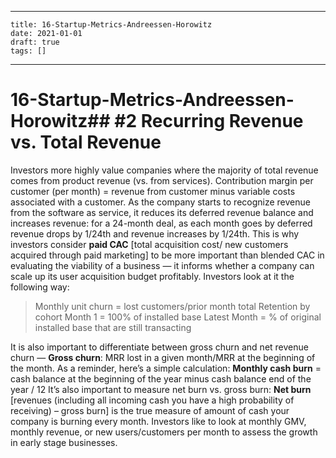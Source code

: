 
---
    title: 16-Startup-Metrics-Andreessen-Horowitz
    date: 2021-01-01    
    draft: true
    tags: []
---
# 16-Startup-Metrics-Andreessen-Horowitz## **#2 Recurring Revenue vs. Total Revenue**
Investors more highly value companies where the majority of total revenue comes from product revenue (vs. from services).
Contribution margin per customer (per month) = revenue from customer minus variable costs associated with a customer.
As the company starts to recognize revenue from the software as service, it reduces its deferred revenue balance and increases revenue: for a 24-month deal, as each month goes by deferred revenue drops by 1/24th and revenue increases by 1/24th.
This is why investors consider **paid CAC** [total acquisition cost/ new customers acquired through paid marketing] to be more important than blended CAC in evaluating the viability of a business — it informs whether a company can scale up its user acquisition budget profitably.
Investors look at it the following way:
> Monthly unit churn = lost customers/prior month total Retention by cohort Month 1 = 100% of installed base Latest Month = % of original installed base that are still transacting
>
It is also important to differentiate between gross churn and net revenue churn —
**Gross churn**: MRR lost in a given month/MRR at the beginning of the month.
As a reminder, here’s a simple calculation:
**Monthly cash burn** = cash balance at the beginning of the year minus cash balance end of the year / 12
It’s also important to measure net burn vs. gross burn:
**Net burn** [revenues (including all incoming cash you have a high probability of receiving) – gross burn] is the true measure of amount of cash your company is burning every month.
Investors like to look at monthly GMV, monthly revenue, or new users/customers per month to assess the growth in early stage businesses.
